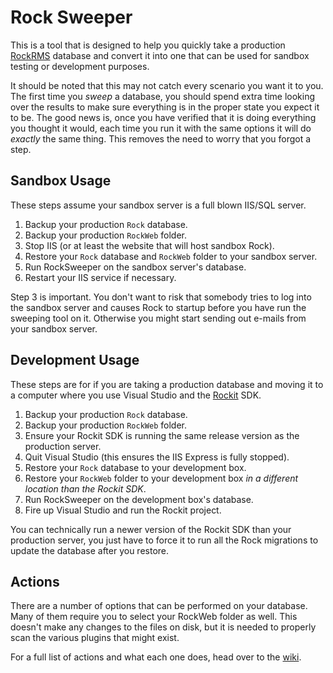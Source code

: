 # Rock Sweeper

This is a tool that is designed to help you quickly take a production
[RockRMS](https://www.rockrms.com) database and convert it into one
that can be used for sandbox testing or development purposes.

It should be noted that this may not catch every scenario you want it
to you. The first time you _sweep_ a database, you should spend extra
time looking over the results to make sure everything is in the proper
state you expect it to be. The good news is, once you have verified that
it is doing everything you thought it would, each time you run it with
the same options it will do _exactly_ the same thing. This removes the
need to worry that you forgot a step.

## Sandbox Usage

These steps assume your sandbox server is a full blown IIS/SQL server.

1. Backup your production `Rock` database.
2. Backup your production `RockWeb` folder.
3. Stop IIS (or at least the website that will host sandbox Rock).
4. Restore your `Rock` database and `RockWeb` folder to your sandbox server.
5. Run RockSweeper on the sandbox server's database.
6. Restart your IIS service if necessary.

Step 3 is important. You don't want to risk that somebody tries to log
into the sandbox server and causes Rock to startup before you have run
the sweeping tool on it. Otherwise you might start sending out e-mails
from your sandbox server.

## Development Usage

These steps are for if you are taking a production database and moving
it to a computer where you use Visual Studio and the
[Rockit](https://www.rockrms.com/Rock/Developer/Rockit) SDK.

1. Backup your production `Rock` database.
2. Backup your production `RockWeb` folder.
3. Ensure your Rockit SDK is running the same release version as the production server.
4. Quit Visual Studio (this ensures the IIS Express is fully stopped).
5. Restore your `Rock` database to your development box.
6. Restore your `RockWeb` folder to your development box _in a different location than the Rockit SDK_.
7. Run RockSweeper on the development box's database.
8. Fire up Visual Studio and run the Rockit project.

You can technically run a newer version of the Rockit SDK than your
production server, you just have to force it to run all the Rock migrations
to update the database after you restore.

## Actions

There are a number of options that can be performed on your database.
Many of them require you to select your RockWeb folder as well. This
doesn't make any changes to the files on disk, but it is needed to
properly scan the various plugins that might exist.

For a full list of actions and what each one does, head over to the [wiki](https://github.com/cabal95/RockSweeper/wiki/Actions).
